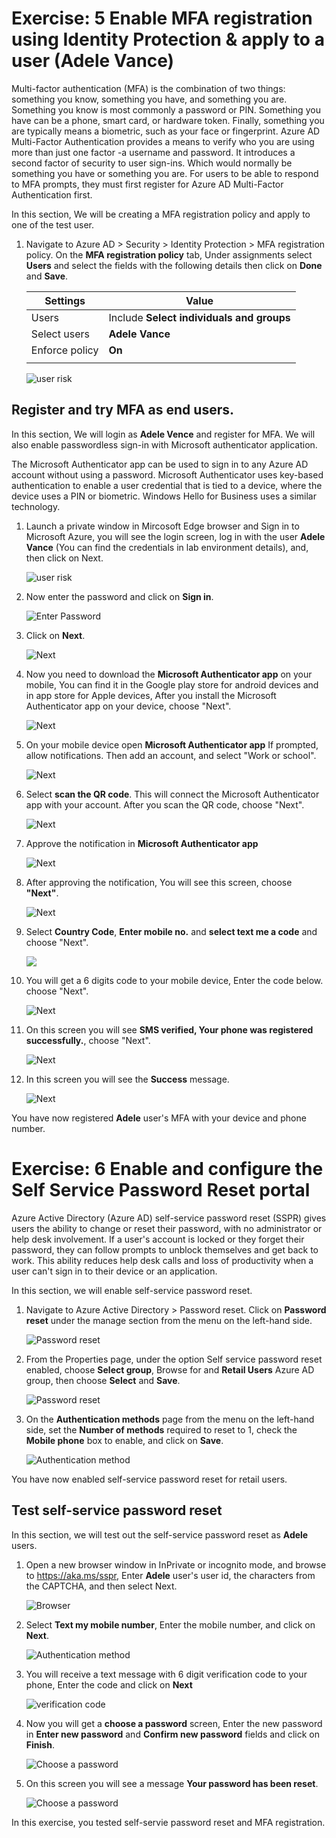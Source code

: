 # Exercise: 5 Enable MFA registration using Identity Protection & apply to a user (Adele Vance)



Multi-factor authentication (MFA) is the combination of two things: something you know, something you have, and something you are. Something you know is most commonly a password or PIN. Something you have can be a phone, smart card, or hardware token. Finally, something you are typically means a biometric, such as your face or fingerprint. Azure AD Multi-Factor Authentication provides a means to verify who you are using more than just one factor -a username and password. It introduces a second factor of security to user sign-ins. Which would normally be something you have or something you are. 
For users to be able to respond to MFA prompts, they must first register for Azure AD Multi-Factor Authentication first.

In this section, We will be creating a MFA registration policy and apply to one of the test user.


1. Navigate to Azure AD > Security > Identity Protection > MFA registration policy. On the **MFA registration policy** tab, Under assignments select **Users** and select the fields with the following details then click on **Done** and **Save**.

    | Settings | Value |
    |--|--|
    | Users | Include  **Select individuals and groups**  |
    | Select users |   **Adele Vance**
    | Enforce policy | **On**  |
    | | |





   ![](images/mfa-select-users.png "user risk")




## Register and try MFA as end users.

In this section, We will login as **Adele Vence** and register for MFA. We will also enable passwordless sign-in with Microsoft authenticator application. 

The Microsoft Authenticator app can be used to sign in to any Azure AD account without using a password. Microsoft Authenticator uses key-based authentication to enable a user credential that is tied to a device, where the device uses a PIN or biometric. Windows Hello for Business uses a similar technology.


1. Launch a private window in Mircosoft Edge browser and Sign in to Microsoft Azure, you will see the login screen, log in with the user **Adele Vance** (You can find the credentials in lab environment details), and, then click on Next.




   ![](images/username-mfa.png "user risk")




2. Now enter the password and click on **Sign in**. 



    

   ![](images/sign-in-mfa.png "Enter Password") 





3. Click on **Next**. 





   ![](images/next-mfa.png "Next")




4. Now you need to download the **Microsoft Authenticator app** on your mobile, You can find it in the Google play store for android devices and in app store for Apple devices, After you install the Microsoft Authenticator app on your device, choose "Next".




   ![](images/download-app.png "Next")





5. On your mobile device open **Microsoft Authenticator app** If prompted, allow notifications. Then add an account, and select "Work or school".





   ![](images/next-app.png "Next")




6. Select **scan the QR code**. This will connect the Microsoft Authenticator app with your account. After you scan the QR code, choose "Next".





   ![](images/qr-code.png "Next")



7. Approve the notification in **Microsoft Authenticator app**





   ![](images/approve-mfa.png "Next")



8. After approving the notification, You will see this screen, choose **"Next"**.





   ![](images/after-approve-mfa.png "Next")




9. Select **Country Code**, **Enter mobile no.** and **select text me a code** and choose "Next".





   ![](images/enter-mobile-no.png)





10. You will get a 6 digits code to your mobile device, Enter the code below. choose "Next".





    ![](images/otp-no.png "Next")




11. On this screen you will see **SMS verified, Your phone was registered successfully.**, choose "Next".





    ![](images/otp-verified.png "Next")



12. In this screen you will see the **Success** message.





    ![](images/success.png "Next")


You have now registered **Adele** user's MFA with your device and phone number. 

# Exercise: 6 Enable and configure the Self Service Password Reset portal




Azure Active Directory (Azure AD) self-service password reset (SSPR) gives users the ability to change or reset their password, with no administrator or help desk involvement. If a user's account is locked or they forget their password, they can follow prompts to unblock themselves and get back to work. This ability reduces help desk calls and loss of productivity when a user can't sign in to their device or an application.

In this section, we will enable self-service password reset. 


1. Navigate to Azure Active Directory > Password reset. Click on **Password reset** under the manage section from the menu on the left-hand side.





   ![](images/sspr.png "Password reset")




2. From the Properties page, under the option Self service password reset enabled, choose **Select group**, Browse for and **Retail Users** Azure AD group, then choose **Select** and **Save**.






   ![](images/sspr-select-grp.png "Password reset")




3. On the **Authentication methods** page from the menu on the left-hand side, set the **Number of methods** required to reset to 1, check the **Mobile phone** box to enable, and click on **Save**.






   ![](images/sspr-auth-method.png "Authentication method")




You have now enabled self-service password reset for retail users. 

## Test self-service password reset


In this section, we will test out the self-service password reset as **Adele** users. 


1. Open a new browser window in InPrivate or incognito mode, and browse to https://aka.ms/sspr, Enter **Adele** user's user id, the characters from the CAPTCHA, and then select Next.





   ![](images/sspr-browser.png "Browser")



2. Select **Text my mobile number**, Enter the mobile number, and click on **Next**.





   ![](images/sspr-text.png "Authentication method")



3. You will receive a text message with 6 digit verification code to your phone, Enter the code and click on **Next**





   ![](images/sspr-otp.png "verification code")



4. Now you will get a **choose a password** screen, Enter the new password in **Enter new password** and **Confirm new password** fields and click on **Finish**.





   ![](images/sspr-password.png "Choose a password")




8. On this screen you will see a message **Your password has been reset**.





   ![](images/sspr-reset.png "Choose a password")

In this exercise, you tested self-servie password reset and MFA registration. 
